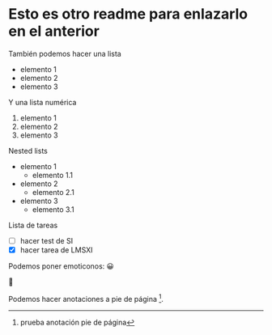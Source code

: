 # Esto es otro readme para enlazarlo en el anterior

También podemos hacer una lista
- elemento 1
- elemento 2
- elemento 3

Y una lista numérica
1. elemento 1
2. elemento 2
3. elemento 3

Nested lists

- elemento 1
    - elemento 1.1
- elemento 2
    - elemento 2.1
- elemento 3
    - elemento 3.1


Lista de tareas

- [ ] hacer test de SI
- [x] hacer tarea de LMSXI

Podemos poner emoticonos:
 :grinning:

 :space_invader:	

 Podemos hacer anotaciones a pie de página [^1].
 
 
 
 [^1]: prueba anotación pie de página